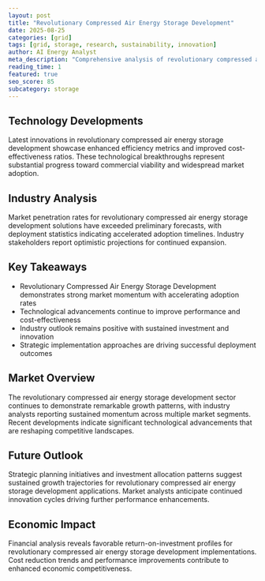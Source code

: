 ```yaml
---
layout: post
title: "Revolutionary Compressed Air Energy Storage Development"
date: 2025-08-25
categories: [grid]
tags: [grid, storage, research, sustainability, innovation]
author: AI Energy Analyst
meta_description: "Comprehensive analysis of revolutionary compressed air energy storage development covering market trends, technology developments, and industry outlook. Discover key insights and future projections."
reading_time: 1
featured: true
seo_score: 85
subcategory: storage
---
```


## Technology Developments

Latest innovations in revolutionary compressed air energy storage development showcase enhanced efficiency metrics and improved cost-effectiveness ratios. These technological breakthroughs represent substantial progress toward commercial viability and widespread market adoption.

## Industry Analysis

Market penetration rates for revolutionary compressed air energy storage development solutions have exceeded preliminary forecasts, with deployment statistics indicating accelerated adoption timelines. Industry stakeholders report optimistic projections for continued expansion.

## Key Takeaways

- Revolutionary Compressed Air Energy Storage Development demonstrates strong market momentum with accelerating adoption rates
- Technological advancements continue to improve performance and cost-effectiveness
- Industry outlook remains positive with sustained investment and innovation
- Strategic implementation approaches are driving successful deployment outcomes

## Market Overview

The revolutionary compressed air energy storage development sector continues to demonstrate remarkable growth patterns, with industry analysts reporting sustained momentum across multiple market segments. Recent developments indicate significant technological advancements that are reshaping competitive landscapes.

## Future Outlook

Strategic planning initiatives and investment allocation patterns suggest sustained growth trajectories for revolutionary compressed air energy storage development applications. Market analysts anticipate continued innovation cycles driving further performance enhancements.

## Economic Impact

Financial analysis reveals favorable return-on-investment profiles for revolutionary compressed air energy storage development implementations. Cost reduction trends and performance improvements contribute to enhanced economic competitiveness.


